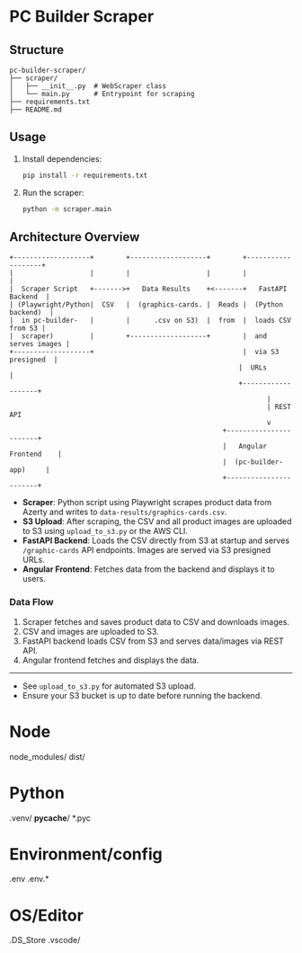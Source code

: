 # PC Builder Scraper

## Structure

```
pc-builder-scraper/
├── scraper/
│   ├── __init__.py  # WebScraper class
│   └── main.py      # Entrypoint for scraping
├── requirements.txt
├── README.md
```

## Usage

1. Install dependencies:
   ```sh
   pip install -r requirements.txt
   ```
2. Run the scraper:
   ```sh
   python -m scraper.main
   ```

## Architecture Overview

```
+-------------------+        +-------------------+        +-------------------+
|                   |        |                   |        |                   |
|  Scraper Script   +------->+   Data Results    +<-------+   FastAPI Backend  |
| (Playwright/Python|  CSV   |  (graphics-cards. |  Reads |  (Python backend)  |
|  in pc-builder-   |        |      .csv on S3)  |  from  |  loads CSV from S3 |
|  scraper)         |        +-------------------+        |  and serves images |
+-------------------+                                     |  via S3 presigned  |
                                                         |  URLs              |
                                                         +-------------------+
                                                                |
                                                                | REST API
                                                                v
                                                     +-----------------------+
                                                     |   Angular Frontend    |
                                                     |  (pc-builder-app)     |
                                                     +-----------------------+
```

- **Scraper**: Python script using Playwright scrapes product data from Azerty and writes to `data-results/graphics-cards.csv`.
- **S3 Upload**: After scraping, the CSV and all product images are uploaded to S3 using `upload_to_s3.py` or the AWS CLI.
- **FastAPI Backend**: Loads the CSV directly from S3 at startup and serves `/graphic-cards` API endpoints. Images are served via S3 presigned URLs.
- **Angular Frontend**: Fetches data from the backend and displays it to users.

### Data Flow
1. Scraper fetches and saves product data to CSV and downloads images.
2. CSV and images are uploaded to S3.
3. FastAPI backend loads CSV from S3 and serves data/images via REST API.
4. Angular frontend fetches and displays the data.

---

- See `upload_to_s3.py` for automated S3 upload.
- Ensure your S3 bucket is up to date before running the backend.

# Node
node_modules/
dist/
# Python
.venv/
__pycache__/
*.pyc
# Environment/config
.env
.env.*
# OS/Editor
.DS_Store
.vscode/

